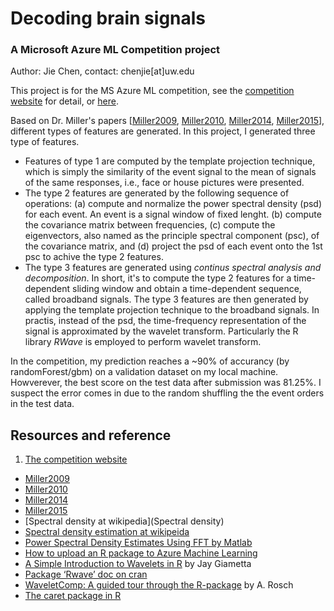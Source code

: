# Decoding brain signals 
### A Microsoft Azure ML Competition project 

Author: Jie Chen, contact:  chenjie[at]uw.edu

This project is for the MS Azure ML competition, see the [competition website](https://gallery.cortanaintelligence.com/Competition/Decoding-Brain-Signals-2) for detail, or [here](doc/competition_description.md).

Based on Dr. Miller's papers [[Miller2009](/doc/Miller2009.pdf), [Miller2010](/doc/Miller2010.pdf), [Miller2014](/doc/Miller2014.pdf), [Miller2015](/doc/Miller2015.pdf)], different types of features are generated. In this project, I generated three type of features. 

* Features of type 1 are computed by the template projection technique, which is simply the similarity of the event signal to the mean of signals of the same responses, i.e., face or house pictures were presented. 
* The type 2 features are generated by the following sequence of operations: (a) compute and normalize the power spectral density (psd) for each event. An event is a signal window of fixed lenght. (b) compute the covariance matrix between frequencies, (c) compute the eigenvectors, also named as the principle spectral component (psc), of the covariance matrix, and (d) project the psd of each event onto the 1st psc to achive the type 2 features.
* The type 3 features are generated using *continus spectral analysis and decomposition*. In short, it's to compute the type 2 features for a time-dependent sliding window and obtain a time-dependent sequence, called broadband signals. The type 3 features are then generated by applying the template projection technique to the broadband signals. In practis, instead of the psd, the time-frequency representation of the signal is approximated by the wavelet transform. Particularly the R library *RWave* is employed to perform wavelet transform.

In the competition, my prediction reaches a ~90% of accurancy (by randomForest/gbm) on a validation dataset on my local machine. Howverever,  the best score on the test data after submission was 81.25%. I suspect the error comes in due to the random shuffling the the event orders in the test data. 

## Resources and reference

1. [The competition website](https://gallery.cortanaintelligence.com/Competition/Decoding-Brain-Signals-2) 
* [Miller2009](/doc/Miller2009.pdf)
* [Miller2010](/doc/Miller2010.pdf)
* [Miller2014](/doc/Miller2014.pdf)
* [Miller2015](/doc/Miller2015.pdf)
* [Spectral density at wikipedia](Spectral density)
* [Spectral density estimation at wikipeida](https://en.wikipedia.org/wiki/Spectral_density_estimation#Periodogram)
* [Power Spectral Density Estimates Using FFT by Matlab](http://www.mathworks.com/help/signal/ug/psd-estimate-using-fft.html)
* [How to upload an R package to Azure Machine Learning](https://blogs.msdn.microsoft.com/benjguin/2014/09/24/how-to-upload-an-r-package-to-azure-machine-learning/)
* [A Simple Introduction to Wavelets in R](http://jaysthesisblog.com/R/wavelets_intro.html) by Jay Giametta
* [Package ‘Rwave’ doc on cran](https://cran.r-project.org/web/packages/Rwave/Rwave.pdf)
* [WaveletComp: A guided tour through the R-package](http://www.hs-stat.com/projects/WaveletComp/WaveletComp_guided_tour.pdf) by A. Rosch
* [The caret package in R](http://topepo.github.io/caret/index.html)

